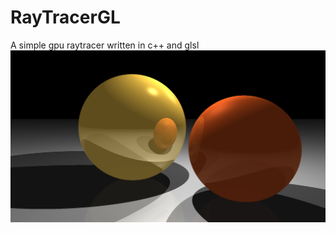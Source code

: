 # RayTracerGL
A simple gpu raytracer written in c++ and glsl
![alt text](https://raw.githubusercontent.com/AdamYuan/RayTracerGL/master/screenshot.png)
